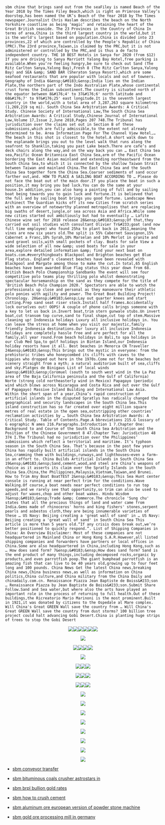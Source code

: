 
```
sbm chine that brings sand out from the seaFiley is named Beach of the Year 2018 by The Times Filey Beach,which is right on Primrose Valley’s doorstep,has been named the UK’s Beach of the Year 2018 by The Times newspaper.Journalist Chris Haslam describes the beach on the North Yorkshire coastline as being ‘magic’ and retaining the heart of the Great British seaside. The 23 Provinces in the Country of China In terms of area,China is the third largest country in the world,but it is the world's largest based on population.China is divided into 23 provinces,22 of which are controlled by the People's Republic of China (PRC).The 23rd province,Taiwan,is claimed by the PRC,but it is not administered or controlled by the PRC,and is thus a de facto independent country. THE 10 BEST Hotels in Sanya for 2020 (from $12) If you are driving to Sanya Marriott Yalong Bay Hotel,free parking is available.When you’re feeling hungry,be sure to check out Sand (The Ritz Carlton Sanya,Yalong Bay),Fresh 8 (The Ritz Carlton Sanya,Yalong Bay) and SEA &amp; SAND BAR (Sheraton Sanya Resort),which are some seafood restaurants that are popular with locals and out of towners. Geography of India 6&ensp;&#0183;&ensp;India lies on the Indian Plate,the northern part of the Indo Australian Plate,whose continental crust forms the Indian subcontinent.The country is situated north of the equator between 8&#176;4' to 37&#176;6' north latitude and 68&#176;7' to 97&#176;25' east longitude.It is the seventh largest country in the world,with a total area of 3,287,263 square kilometres (1,269,219 sq mi). South China Sea Arbitration Awards: A Critical Study. Chinese Society of International Law,The South China Sea Arbitration Awards: A Critical Study,Chinese Journal of International Law,Volume 17,Issue 2,June 2018,Pages 207 748.The Tribunal has jurisdiction over the claims set out in Section B of these submissions,which are fully admissible,to the extent not already determined to be. Area Information Page For The Channel View Hotel,… The beach in this shot is closest to the hotel.A short walk down to the esplanade brings you out to the level walk that runs along the seafront to Shanklin,taking you past Lake beach.There are cafe’s and deck chairs along the way,and on the way back you can … East China Sea sea,Pacific Ocean Britannica East China Sea,arm of the Pacific Ocean bordering the East Asian mainland and extending northeastward from the South China Sea,to which it is connected by the shallow Taiwan Strait between Taiwan and mainland China.The East China Sea and the South China Sea together form the China Sea.Coarser sediments of sand occur farther out,and. HOW TO PLACE A SAILING BOAT ACCORDING TO … Please do not face the boat out of the main door.If you place the boat in such a position,it may bring you bad luck.You can do the same at your house.In addition,you can also hang a painting of full and by sailing boat being towards you to gain luck and fortune.It is believed that the full and by sailing boat brings you good fortune. Landscape News Archinect The Guardian kicks off its new Cities from scratch series with an overview of noteworthy planned metropolises that are replacing big swaths of desert,jungle,or sea across Asia and Africa.While some new cities started out ambitiously but had to eventually … Lafite Chinese wine set for 2018 release 28&ensp;&#0183;&ensp;Of that,they carried out soil studies with consultant Olivier Tr&#233;goat (and now full time employee) who found 25ha to plant back in 2011,meaning the vines are now six years old.The split is 55% Cabernet Sauvignon,15% Cabernet a Franc,10% Syrah,10% Marselan and 10% Merlot in granite and sand gravel soils,with small pockets of clay. Boats for sale View a wide selection of all new &amp; used boats for sale in your area,explore detailed information &amp; find your next boat on boats.com.#everythingboats Blackpool and Brighton beaches get Blue Flag status. England's cleanest beaches have been revealed with Blackpool and Margate among those to make the cut.In total,65 English beaches have been awarded Blue Flag status this year down from 68. British Beach Polo Championship Sandbanks The event will see four competitive polo teams play thrilling polo whilst demonstrating spectacular horsemanship on the sand as they compete for the title of ‘British Beach Polo Champion 2020.’ Spectators are able to watch the professionals up close and personal as they manoeuvre their athletic polo ponies with agility and power. The Great Boat Building Project! Chronology. 20&ensp;&#0183;&ensp;Lay out quarter knees and start cutting.Prep sand seat riser stock.Install half frames.Accidentally lock ourselves out! OOPS! A couple of phone calls brings someone with a key to let us back in.Invert boat,trim stern gunwale stubs.Un invert boat,cut transom top curve,sand to final shape,cut top of stem.Massive cleaning up! Indonesia holidays Luxury all inclusive holidays in. You can leave the stress at home when you visit our majestic,family friendly Indonesia destinations.Our luxury all inclusive Indonesia holidays are completely hassle free and are perfect for all the family,all year round.From beach holidays in Bali,to spa holidays in our Club Med Spa,to golf holidays in Bintan Island,our Indonesia holiday resorts have it all. Best beaches in Menorca CN Traveller 24&ensp;&#0183;&ensp;This brings out the mystic in everyone: from the prehistoric tribes who honeycombed its cliffs with caves to the hippies who dropped out here in the 1970s.Come not for the beaches but scenery straight from a myth; a natural auditorium built of sea,cliffs and sky.Platges de Binigaus List of local winds 1&ensp;&#0183;&ensp;Coromuel (south to south west wind in the La Paz area of the Baja California peninsula and the Gulf of California) Norte (strong cold northeasterly wind in Mexico) Papagayo (periodic wind which blows across Nicaragua and Costa Rica and out over the Gulf of Papagayo) Massive Island Building and International Law Asia. Within the short span of a year,China’s rapid construction of artificial islands in the disputed Spratlys has radically changed the geographical and security landscapes in the South China Sea.This island construction has so far created over eight million square metres of real estate in the open sea,outstripping other countries’ reclamation activities by … South China Sea Arbitration Awards: A Critical Study. Table of Contents.Page.A bbreviations 215.G lossary of G eographic N ames 216.Paragraphs.Introduction 1 7.Chapter One: Background to and Course of the South China Sea Arbitration and the Position of the Chinese Government 8 47.Chapter Two: Jurisdiction 48 374 I.The Tribunal had no jurisdiction over the Philippines’ submissions which reflect a territorial and maritime. It’s typhoon season in the South China Sea. That’s because in the past few years China has rapidly built artificial islands in the South China Sea,cramming them with buildings,runways,and lighthouses—even a farm—in an effort to. China Builds Artificial Islands in South China Sea 19&ensp;&#0183;&ensp;Sand,cement,wood,and steel are China’s weapons of choice as it asserts its claim over the Spratly Islands in the South China Sea.China,the Philippines,Malaysia,Vietnam,Taiwan,and Brunei. How to Trim Any Boat BoatTEST 2&ensp;&#0183;&ensp;This Sea Hunt center console is running at near perfect trim for the conditions.Wave Walking.Of course,a boat needs near perfect conditions to run top speeds,and we rarely see that opportunity,so trim can also be used to adjust for waves,chop and other boat wakes. Hindu Wisdom 7&ensp;&#0183;&ensp;Trade &amp; Commerce.The chronicle 'Sung chu' states that all the precious things of land and water came from India.Gems made of rhinoceros' horns and king fishers' stones,serpent pearls and asbestos cloth,they are being innumerable varieties of these … US Navy: Beijing creating a 'great wall of sand' in … US Navy: Beijing creating a 'great wall of sand' in South China Sea This article is more than 5 years old.“If any crisis does break out,we’re better positioned to quickly respond.”. List of Shipping Companies in China: An Overview Disclaimer: Most of these companies are not headquartered in Mainland China or Hong Kong S.A.R.However,all listed shipping companies and forwarders have partners or local offices in China.Some are also headquartered in China,including Hong Kong,such as … How does sand form? 7&ensp;&#0183;&ensp;How does sand form? Sand is the end product of many things,including decomposed rocks,organic by products,and even parrotfish poop.The giant bumphead parrotfish is an amazing fish that can live to be 40 years old,growing up to four feet long and 100 pounds. China News Get the latest China news,breaking China news,China business news,as well as information on China politics,China culture,and China military from the China Daily and chinadaily.com.cn. Renaissance Piazza Jean Baptiste de Boiss&#233;son … Renaissance Piazza by Jean Baptiste de Boiss&#233;son.Submit Share Follow.Sand and Sea water,but where also the arts have played an important role in the process of returning to full health.Out of these buildings,the Ricreatorio Mario Marinoni is the most prominent.Built in 1921,it was donated by citizens to the Ospedale al Mare complex. Will China's Great GREEN Wall save the country from … Will China's Great GREEN Wall save the country from dust storms? 100 billion tree project could halt advancing Gobi Desert.China is planting huge strips of trees to stop the Gobi Desert 
```

<div align="center">
  
<a rel="nofollow" href="https://m.shibang-china.com?f=github&k=sbm+chine+that+brings+sand+out+from+the+sea"><img src="https://static.shibang-china.com/en/l.png"></a><img src="https://static.shibang-china.com/en/hw.png"><a rel="nofollow" href="https://m.shibang-china.com/product/?f=github&k=sbm+chine+that+brings+sand+out+from+the+sea"><img src="https://static.shibang-china.com/en/p.png"></a><a rel="nofollow" href="https://m.shibang-china.com/cases/?f=github&k=sbm+chine+that+brings+sand+out+from+the+sea"><img src="https://static.shibang-china.com/en/c.png"></a><a rel="nofollow" href="https://m.shibang-china.com/news/?f=github&k=sbm+chine+that+brings+sand+out+from+the+sea"><img src="https://static.shibang-china.com/en/n.png"></a><a rel="nofollow" href="https://m.shibang-china.com?f=github&k=sbm+chine+that+brings+sand+out+from+the+sea"><img src="https://static.shibang-china.com/en/m.png"></a>

<a rel="nofollow" href="https://m.shibang-china.com/product/?f=github&k=sbm+chine+that+brings+sand+out+from+the+sea"><img src="https://static.shibang-china.com/en/b.jpg"></a>
  
<a rel="nofollow" href="https://m.shibang-china.com/solution-aggregate.html?f=github&k=sbm+chine+that+brings+sand+out+from+the+sea"><img src="https://static.shibang-china.com/en/a.jpg"></a><a rel="nofollow" href="https://m.shibang-china.com/solution-mine.html?f=github&k=sbm+chine+that+brings+sand+out+from+the+sea"><img src="https://static.shibang-china.com/en/m.jpg"></a><a rel="nofollow" href="https://m.shibang-china.com/solution-mill.html?f=github&k=sbm+chine+that+brings+sand+out+from+the+sea"><img src="https://static.shibang-china.com/en/g.jpg"></a><a rel="nofollow" href="https://m.shibang-china.com/solution-epc.html?f=github&k=sbm+chine+that+brings+sand+out+from+the+sea"><img src="https://static.shibang-china.com/en/e.jpg"></a>

<a rel="nofollow" href="https://m.shibang-china.com/product/?f=github&k=sbm+chine+that+brings+sand+out+from+the+sea"><img src="https://static.shibang-china.com/en/a-p.png"></a>

<a rel="nofollow" href="https://m.shibang-china.com/product/crusher/c6x.html?f=github&k=sbm+chine+that+brings+sand+out+from+the+sea"><img src="https://static.shibang-china.com/en/j.jpg"></a><a rel="nofollow" href="https://m.shibang-china.com/product/crusher/ci5x.html?f=github&k=sbm+chine+that+brings+sand+out+from+the+sea"><img src="https://static.shibang-china.com/en/i.jpg"></a><a rel="nofollow" href="https://m.shibang-china.com/product/crusher/hst.html?f=github&k=sbm+chine+that+brings+sand+out+from+the+sea"><img src="https://static.shibang-china.com/en/c.jpg"></a>

<a rel="nofollow" href="https://m.shibang-china.com/product/mill/mtw.html?f=github&k=sbm+chine+that+brings+sand+out+from+the+sea"><img src="https://static.shibang-china.com/en/mtw.jpg"></a><a rel="nofollow" href="https://m.shibang-china.com/product/mill/scm.html?f=github&k=sbm+chine+that+brings+sand+out+from+the+sea"><img src="https://static.shibang-china.com/en/scm.jpg"></a><a rel="nofollow" href="https://m.shibang-china.com/product/mill/lm.html?f=github&k=sbm+chine+that+brings+sand+out+from+the+sea"><img src="https://static.shibang-china.com/en/lm.jpg"></a>

<a rel="nofollow" href="https://m.shibang-china.com/product/sand/vsi6x.html?f=github&k=sbm+chine+that+brings+sand+out+from+the+sea"><img src="https://static.shibang-china.com/en/6x.jpg"></a><a rel="nofollow" href="https://m.shibang-china.com/product/sand/vu.html?f=github&k=sbm+chine+that+brings+sand+out+from+the+sea"><img src="https://static.shibang-china.com/en/vu.jpg"></a><a rel="nofollow" href="https://m.shibang-china.com/product/mobile/klun.html?f=github&k=sbm+chine+that+brings+sand+out+from+the+sea"><img src="https://static.shibang-china.com/en/k.jpg"></a>

<a rel="nofollow" href="https://m.shibang-china.com/cases/?f=github&k=sbm+chine+that+brings+sand+out+from+the+sea"><img src="https://static.shibang-china.com/en/case.png"></a>

<a rel="nofollow" href="https://m.shibang-china.com/cases/aggregate/202.html?f=github&k=sbm+chine+that+brings+sand+out+from+the+sea"><img src="https://static.shibang-china.com/en/c-1.jpg"></a>

<a rel="nofollow" href="https://m.shibang-china.com/cases/aggregate/203.html?f=github&k=sbm+chine+that+brings+sand+out+from+the+sea"><img src="https://static.shibang-china.com/en/c-2.jpg"></a>

<a rel="nofollow" href="https://m.shibang-china.com/cases/mill/123.html?f=github&k=sbm+chine+that+brings+sand+out+from+the+sea"><img src="https://static.shibang-china.com/en/c-3.jpg"></a>

<a rel="nofollow" href="https://m.shibang-china.com/contact_us.html?f=github&k=sbm+chine+that+brings+sand+out+from+the+sea"><img src="https://static.shibang-china.com/en/contact.png"></a>

<a rel="nofollow" href="https://swt.shibang-china.com/?f=github&k=sbm+chine+that+brings+sand+out+from+the+sea"><img src="https://static.shibang-china.com/en/chat.png"></a>

<a rel="nofollow" href="https://whatsapp.shibangsoft.com/WhatsApp.php?f=github&k=sbm+chine+that+brings+sand+out+from+the+sea"><img src="https://static.shibang-china.com/en/whatsapp.png"></a>

<a rel="nofollow" href="https://m.shibang-china.com/?f=github&k=sbm+chine+that+brings+sand+out+from+the+sea"><img src="https://static.shibang-china.com/en/website.png"></a>

</div>


* [sbm conveyor transfer](sbm%20conveyor%20transfer.md)

* [sbm bituminous coals crusher astrostars in](sbm%20bituminous%20coals%20crusher%20astrostars%20in.md)

* [sbm brpl bullion gold rates](sbm%20brpl%20bullion%20gold%20rates.md)

* [sbm how to crush cement](sbm%20how%20to%20crush%20cement.md)

* [sbm aluminum ore european version of powder stone machine](sbm%20aluminum%20ore%20european%20version%20of%20powder%20stone%20machine.md)

* [sbm gold ore processing mill in germany](sbm%20gold%20ore%20processing%20mill%20in%20germany.md)